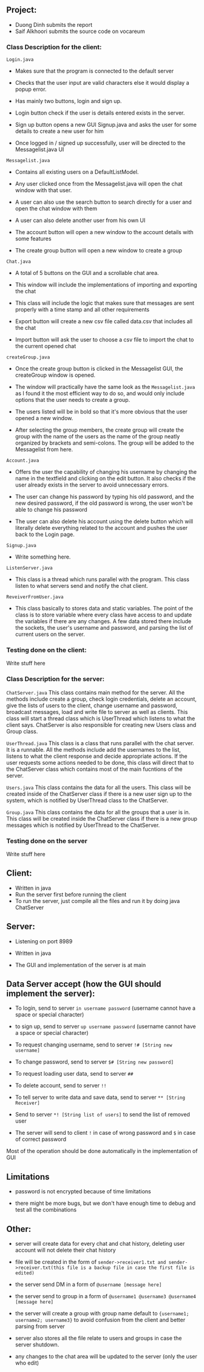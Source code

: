## Project: 
   + Duong Dinh submits the report 
   + Saif Alkhoori submits the source code on vocareum


### Class Description for the client:

```Login.java```

- Makes sure that the program is connected to the default server

- Checks that the user input are valid characters else it would display a popup error.

- Has mainly two buttons, login and sign up.

- Login button check if the user is details entered exists in the server.

- Sign up button opens a new GUI Signup.java and asks the user for some details to create a new user for him

- Once logged in / signed up successfully, user will be directed to the Messagelist.java UI

```Messagelist.java```

- Contains all existing users on a DefaultListModel.

- Any user clicked once from the Messagelist.java will open the chat window with that user.

- A user can also use the search button to search directly for a user and open the chat window with them

- A user can also delete another user from his own UI

- The account button will open a new window to the account details with some features

- The create group button will open a new window to create a group

```Chat.java```

- A total of 5 buttons on the GUI and a scrollable chat area.

- This window will include the implementations of importing and exporting the chat

- This class will include the logic that makes sure that messages are sent properly with a time stamp and all other
  requirements

- Export button will create a new csv file called data.csv that includes all the chat

- Import button will ask the user to choose a csv file to import the chat to the current opened chat

```createGroup.java```

- Once the create group button is clicked in the Messagelist GUI, the createGroup window is opened.

- The window will practically have the same look as the `Messagelist.java` as I found it the most efficient way to do
  so, and would only include options that the user needs to create a group.

- The users listed will be in bold so that it's more obvious that the user opened a new window.

- After selecting the group members, the create group will create the group with the name of the users as the name of
  the group neatly organized by brackets and semi-colons. The group will be added to the Messagelist from here.

```Account.java```

- Offers the user the capability of changing his username by changing the name in the textfield and clicking on the edit
  button. It also checks if the user already exists in the server to avoid unnecessary errors.

- The user can change his password by typing his old password, and the new desired password, if the old password is
  wrong, the user won't be able to change his password

- The user can also delete his account using the delete button which will literally delete everything related to the
  account and pushes the user back to the Login page.
  
```Signup.java```

- Write something here.
  
```ListenServer.java```

- This class is a thread which runs parallel with the program. This class listen to what servers send and notify the chat client.

```ReveiverFromUser.java```

- This class basically to stores data and static variables. The point of the class is to store variable where every class have
access to and update the variables if there are any changes. A few data stored there include the sockets, the user's username and password, and parsing the list of current users on the server.
  
### Testing done on the client:

Write stuff here

### Class Description for the server:

```ChatServer.java``` This class contains main method for the server. All the methods include create a group, check login credentials, delete an account, give the lists of users to the client, change username and password, broadcast messages, load and write file to server as well as clients. This class will start a thread class which is UserThread which listens to what the client says. ChatServer is also responsible for creating new Users class and Group class.

```UserThread.java``` This class is a class that runs parallel with the chat server. It is a runnable. All the methods include add the usernames to the list, listens to what the client response and decide appropriate actions. If the user requests some actions needed to be done, this class will direct that to the ChatServer class which contains most of the main fucntions of the server.

```Users.java``` This class contains the data for all the users. This class will be created inside of the ChatServer class if there is a new user sign up to the system, which is notified by UserThread class to the ChatServer.

```Group.java``` This class contains the data for all the groups that a user is in. This class will be created inside the ChatServer class if there is a new group messages which is notified by UserThread to the ChatServer.

### Testing done on the server 

Write stuff here

## Client: 

   + Written in java
   + Run the server first before running the client
   + To run the server, just compile all the files and run it by doing java ChatServer
   

## Server:

   + Listening on port 8989
   
   + Written in java
   
   + The GUI and implementation of the server is at main
   
## Data Server accept (how the GUI should implement the server):

   + To login, send to server ```in username password``` (username cannot have a space or special character)
   
   + to sign up, send to server ```up username password``` (username cannot have a space or special character)
   
   + To request changing username, send to server ```!# [String new username]```
   
   + To change password, send to server ```$# [String new password]```
   
   + To request loading user data, send to server ```##```
   
   + To delete account, send to server ```!!```
   
   + To tell server to write data and save data, send to server ```** [String Receiver]```
   
   + Send to server ```*! [String list of users]``` to send the list of removed user 
   
   + The server will send to client ```!``` in case of wrong password and ```$``` in case of correct password
   
 Most of the operation should be done automatically in the implementation of GUI
   
## Limitations

   + password is not encrypted because of time limitations
   
   + there might be more bugs, but we don't have enough time to debug and test all the combinations
   
## Other:

   + server will create data for every chat and chat history, deleting user account will not delete their chat history
   
   + file will be created in the form of ```sender->receiver1.txt and sender->receiver.txt(this file is a backup file in case the first file is edited)```
   
   + the server send DM in a form of ```@username [message here]```
   
   + the server send to group in a form of ```@username1 @username3 @username4 [message here]```
   
   + the server will create a group with group name default to ```{username1; username2; username3}``` to avoid confusion from the client and better parsing from server
   
   + server also stores all the file relate to users and groups in case the server shutdown. 
   
   + any changes to the chat area will be updated to the server (only the user who edit)